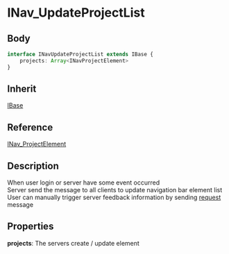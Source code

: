 # INav_UpdateProjectList

## Body

```typescript
interface INavUpdateProjectList extends IBase {
    projects: Array<INavProjectElement>
}
```

## Inherit

[IBase](./../../base/IBase.md)

## Reference

[INav_ProjectElement](./INav_ProjectElement.md)

## Description

When user login or server have some event occurred\
Server send the message to all clients to 
update navigation bar element list\
User can manually trigger server feedback information by sending [request](./../../server/nav/INav_UpdateServerListR.md) message

## Properties

**projects**: The servers create / update element